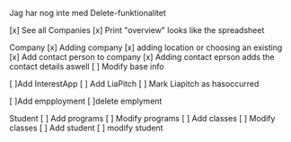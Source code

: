 Jag har nog inte med Delete-funktionalitet

[x] See all Companies
[x] Print "overview" looks like the spreadsheet

Company
[x] Adding company 
[x] adding location or choosing an existing
[x] Add contact person to company
[x] Adding contact eprson adds the contact details aswell
[ ] Modify base info

[ ]Add InterestApp
[ ] Add LiaPitch
[ ] Mark Liapitch as hasoccurred

[ ]Add empployment
[ ]delete emplyment

Student
[ ] Add programs
[ ] Modify programs
[ ] Add classes
[ ] Modify classes
[ ] Add student
[ ] modify student
